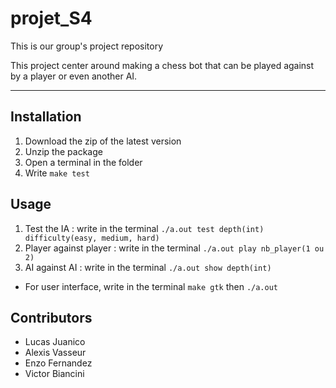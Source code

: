 # projet_S4
This is our group's project repository

This project center around making a chess bot that can be played against by a player or even another AI.

----------------------------
## Installation

1. Download the zip of the latest version
2. Unzip the package
3. Open a terminal in the folder
4. Write `make test`

## Usage

1. Test the IA : write in the terminal `./a.out test depth(int) difficulty(easy, medium, hard)`
2. Player against player : write in the terminal `./a.out play nb_player(1 ou 2)`
3. AI against AI : write in the terminal `./a.out show depth(int)`

* For user interface, write in the terminal `make gtk` then `./a.out`

## Contributors

*   Lucas Juanico
*   Alexis Vasseur
*   Enzo Fernandez
*   Victor Biancini
